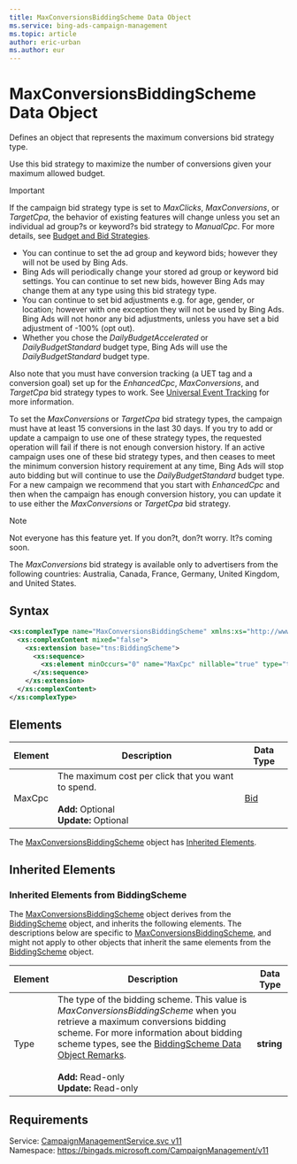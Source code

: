 ```yaml
---
title: MaxConversionsBiddingScheme Data Object
ms.service: bing-ads-campaign-management
ms.topic: article
author: eric-urban
ms.author: eur
---
```

# MaxConversionsBiddingScheme Data Object
Defines an object that represents the maximum conversions bid strategy type.

Use this bid strategy to maximize the number of conversions given your maximum allowed budget.

> [!IMPORTANT]
> If the campaign bid strategy type is set to *MaxClicks*, *MaxConversions*, or *TargetCpa*, the behavior of existing features will change unless you set an individual ad group?s or keyword?s bid strategy to *ManualCpc*. For more details, see [Budget and Bid Strategies](~/guides/budget-bid-strategies.md).
 -  You can continue to set the ad group and keyword bids; however they will not be used by Bing Ads.
 -  Bing Ads will periodically change your stored ad group or keyword bid settings. You can continue to set new bids, however Bing Ads may change them at any type using this bid strategy type.
 -  You can continue to set bid adjustments e.g. for age, gender, or location; however with one exception they will not be used by Bing Ads. Bing Ads will not honor any bid adjustments, unless you have set a bid adjustment of -100% (opt out).
 -  Whether you chose the *DailyBudgetAccelerated* or *DailyBudgetStandard* budget type, Bing Ads will use the *DailyBudgetStandard* budget type.

Also note that you must have conversion tracking (a UET tag and a conversion goal) set up for the *EnhancedCpc*, *MaxConversions*, and *TargetCpa* bid strategy types to work. See [Universal Event Tracking](~/guides/universal-event-tracking.md) for more information.

To set the *MaxConversions* or *TargetCpa* bid strategy types, the campaign must have at least 15 conversions in the last 30 days. If you try to add or update a campaign to use one of these strategy types, the requested operation will fail if there is not enough conversion history. If an active campaign uses one of these bid strategy types, and then ceases to meet the minimum conversion history requirement at any time, Bing Ads will stop auto bidding but will continue to use the *DailyBudgetStandard* budget type. For a new campaign we recommend that you start with *EnhancedCpc* and then when the campaign has enough conversion history, you can update it to use either the *MaxConversions* or *TargetCpa* bid strategy.

> [!NOTE]
> Not everyone has this feature yet. If you don?t, don?t worry. It?s coming soon.
> 
> The *MaxConversions* bid strategy is available only to advertisers from the following countries: Australia, Canada, France, Germany, United Kingdom, and United States.

## Syntax
```xml
<xs:complexType name="MaxConversionsBiddingScheme" xmlns:xs="http://www.w3.org/2001/XMLSchema">
  <xs:complexContent mixed="false">
    <xs:extension base="tns:BiddingScheme">
      <xs:sequence>
        <xs:element minOccurs="0" name="MaxCpc" nillable="true" type="tns:Bid" />
      </xs:sequence>
    </xs:extension>
  </xs:complexContent>
</xs:complexType>
```

## <a name="elements"></a>Elements

|Element|Description|Data Type|
|-----------|---------------|-------------|
|<a name="maxcpc"></a>MaxCpc|The maximum cost per click that you want to spend.<br/><br/>**Add:** Optional<br/>**Update:** Optional|[Bid](bid.md)|

The [MaxConversionsBiddingScheme](maxconversionsbiddingscheme.md) object has [Inherited Elements](#inheritedelements).

## <a name="inheritedelements"></a>Inherited Elements

### <a name="inheritedelementsbiddingscheme"></a>Inherited Elements from BiddingScheme
The [MaxConversionsBiddingScheme](maxconversionsbiddingscheme.md) object derives from the [BiddingScheme](biddingscheme.md) object, and inherits the following elements. The descriptions below are specific to [MaxConversionsBiddingScheme](maxconversionsbiddingscheme.md), and might not apply to other objects that inherit the same elements from the [BiddingScheme](biddingscheme.md) object.  

|Element|Description|Data Type|
|-----------|---------------|-------------|
|<a name="type"></a>Type|The type of the bidding scheme. This value is *MaxConversionsBiddingScheme* when you retrieve a maximum conversions bidding scheme. For more information about bidding scheme types, see the [BiddingScheme Data Object Remarks](../campaign-management/biddingscheme.md#remarks).<br/><br/>**Add:** Read-only<br/>**Update:** Read-only|**string**|

## Requirements
Service: [CampaignManagementService.svc v11](https://campaign.api.bingads.microsoft.com/Api/Advertiser/CampaignManagement/v11/CampaignManagementService.svc)  
Namespace: https://bingads.microsoft.com/CampaignManagement/v11  

